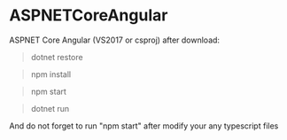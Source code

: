 # ASPNETCoreAngular
ASPNET Core Angular (VS2017 or csproj)
after download:

>dotnet restore

>npm install

>npm start

>dotnet run


And do not forget to run "npm start" after modify your any typescript files
